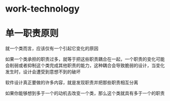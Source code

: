 # work-technology
# 单一职责原则   
就一个类而言，应该仅有一个引起它变化的原因

如果一个类承担的职责过多，就等于把这些职责耦合在一起，一个职责的变化可能会削弱或者抑制这个类完成其他职责的能力，这种耦合会导致脆弱的设计，当变化发生时，设计会遭受到意想不到的破坏

软件设计真正要做的许多内容，就是发现职责并把那些职责相互分离

如果你能够想到多于一个的动机去改变一个类，那么这个类就具有多于一个的职责